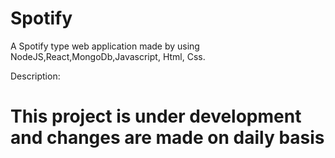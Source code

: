 # Spotify
A Spotify type web application made by using NodeJS,React,MongoDb,Javascript, Html, Css.

Description:
# This project is under development and changes are made on daily basis

